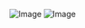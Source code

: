 ![Image](https://github.com/user-attachments/assets/e5196826-b9e3-4998-9acf-23837132b349)
![Image](https://github.com/user-attachments/assets/caee9b55-4f38-4b67-b4a0-3c77d3ad16bf)
